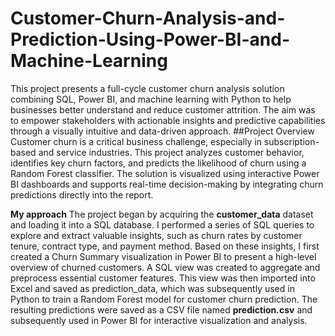 # Customer-Churn-Analysis-and-Prediction-Using-Power-BI-and-Machine-Learning
This project presents a full-cycle customer churn analysis solution combining SQL, Power BI, and machine learning with Python to help businesses better understand and reduce customer attrition. The aim was to empower stakeholders with actionable insights and predictive capabilities through a visually intuitive and data-driven approach.
##Project Overview
Customer churn is a critical business challenge, especially in subscription-based and service industries. This project analyzes customer behavior, identifies key churn factors, and predicts the likelihood of churn using a Random Forest classifier. The solution is visualized using interactive Power BI dashboards and supports real-time decision-making by integrating churn predictions directly into the report.

**My approach**
The project began by acquiring the **customer_data** dataset and loading it into a SQL database. I performed a series of SQL queries to explore and extract valuable insights, such as churn rates by customer tenure, contract type, and payment method. Based on these insights, I first created a Churn Summary visualization in Power BI to present a high-level overview of churned customers.
A SQL view was created to aggregate and preprocess essential customer features. This view was then imported into Excel and saved as prediction_data, which was subsequently used in Python to train a Random Forest model for customer churn prediction. The resulting predictions were saved as a CSV file named **prediction.csv** and subsequently used in Power BI for interactive visualization and analysis.
